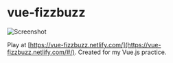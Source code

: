 # vue-fizzbuzz

![Screenshot](https://imgur.com/zqvV0bI "Screenshot")

Play at [https://vue-fizzbuzz.netlify.com/](https://vue-fizzbuzz.netlify.com/#/).
Created for my Vue.js practice.
